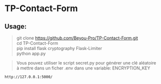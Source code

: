 # TP-Contact-Form

## Usage:

>   git clone https://github.com/Beyou-Pro/TP-Contact-Form.git \
cd TP-Contact-Form \
pip install flask cryptography Flask-Limiter \
python app.py

> Vous pouvez utiliser le script secret.py pour générer une clé aléatoire à mettre dans un ficher .env dans une variable:
> ENCRYPTION_KEY

```http://127.0.0.1:5000/```
